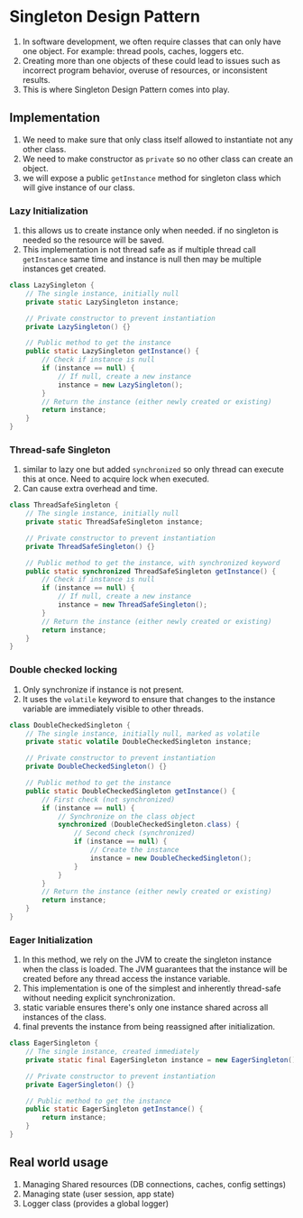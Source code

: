 # Singleton Design Pattern

1. In software development, we often require classes that can only have one object. For example: thread pools, caches, loggers etc.
2. Creating more than one objects of these could lead to issues such as incorrect program behavior, overuse of resources, or inconsistent results.
3. This is where Singleton Design Pattern comes into play.

## Implementation

1. We need to make sure that only class itself allowed to instantiate not any other class.
2. We need to make constructor as `private` so no other class can create an object.
3. we will expose a public `getInstance` method for singleton class which will give instance of our class.

### Lazy Initialization

1. this allows us to create instance only when needed. if no singleton is needed so the resource will be saved.
2. This implementation is not thread safe as if multiple thread call `getInstance` same time and instance is null then may be multiple instances get created.

```java
class LazySingleton {
    // The single instance, initially null
    private static LazySingleton instance;

    // Private constructor to prevent instantiation
    private LazySingleton() {}

    // Public method to get the instance
    public static LazySingleton getInstance() {
        // Check if instance is null
        if (instance == null) {
            // If null, create a new instance
            instance = new LazySingleton();
        }
        // Return the instance (either newly created or existing)
        return instance;
    }
}
```

### Thread-safe Singleton

1. similar to lazy one but added `synchronized` so only thread can execute this at once. Need to acquire lock when executed.
2. Can cause extra overhead and time.

```java
class ThreadSafeSingleton {
    // The single instance, initially null
    private static ThreadSafeSingleton instance;

    // Private constructor to prevent instantiation
    private ThreadSafeSingleton() {}

    // Public method to get the instance, with synchronized keyword
    public static synchronized ThreadSafeSingleton getInstance() {
        // Check if instance is null
        if (instance == null) {
            // If null, create a new instance
            instance = new ThreadSafeSingleton();
        }
        // Return the instance (either newly created or existing)
        return instance;
    }
}
```

### Double checked locking

1. Only synchronize if instance is not present.
2. It uses the `volatile` keyword to ensure that changes to the instance variable are immediately visible to other threads.

```java
class DoubleCheckedSingleton {
    // The single instance, initially null, marked as volatile
    private static volatile DoubleCheckedSingleton instance;

    // Private constructor to prevent instantiation
    private DoubleCheckedSingleton() {}

    // Public method to get the instance
    public static DoubleCheckedSingleton getInstance() {
        // First check (not synchronized)
        if (instance == null) {
            // Synchronize on the class object
            synchronized (DoubleCheckedSingleton.class) {
                // Second check (synchronized)
                if (instance == null) {
                    // Create the instance
                    instance = new DoubleCheckedSingleton();
                }
            }
        }
        // Return the instance (either newly created or existing)
        return instance;
    }
}
```

### Eager Initialization

1. In this method, we rely on the JVM to create the singleton instance when the class is loaded. The JVM guarantees that the instance will be created before any thread access the instance variable.
2. This implementation is one of the simplest and inherently thread-safe without needing explicit synchronization.
3. static variable ensures there's only one instance shared across all instances of the class.
4. final prevents the instance from being reassigned after initialization.

```java
class EagerSingleton {
    // The single instance, created immediately
    private static final EagerSingleton instance = new EagerSingleton();

    // Private constructor to prevent instantiation
    private EagerSingleton() {}

    // Public method to get the instance
    public static EagerSingleton getInstance() {
        return instance;
    }
}
```

## Real world usage

1. Managing Shared resources (DB connections, caches, config settings)
2. Managing state (user session, app state)
3. Logger class (provides a global logger)
